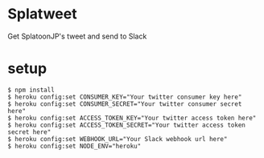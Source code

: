 # Splatweet
Get SplatoonJP's tweet and send to Slack

# setup

```
$ npm install
$ heroku config:set CONSUMER_KEY="Your twitter consumer key here"
$ heroku config:set CONSUMER_SECRET="Your twitter consumer secret here"
$ heroku config:set ACCESS_TOKEN_KEY="Your twitter access token here"
$ heroku config:set ACCESS_TOKEN_SECRET="Your twitter access token secret here"
$ heroku config:set WEBHOOK_URL="Your Slack webhook url here"
$ heroku config:set NODE_ENV="heroku"

```

